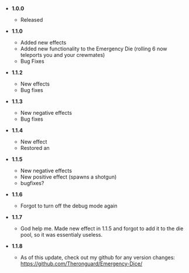 -   **1.0.0**

    -   Released
-   **1.1.0**

    -   Added new effects
    -	Added new functionality to the Emergency Die (rolling 6 now teleports you and your crewmates)
    -	Bug Fixes
-   **1.1.2**

    -   New effects
    -	Bug fixes

-   **1.1.3**

    -   New negative effects
    -	Bug fixes

-   **1.1.4**

    -   New effect
    -	Restored an 
-   **1.1.5**

    -   New negative effects
    -	New positive effect (spawns a shotgun)
    -	bugfixes?
-   **1.1.6**

    -   Forgot to turn off the debug mode again

-   **1.1.7**

    -   God help me. Made new effect in 1.1.5 and forgot to add it to the die pool, so it was essentialy useless.

-   **1.1.8**
    - As of this update, check out my github for any version changes: https://github.com/Theronguard/Emergency-Dice/